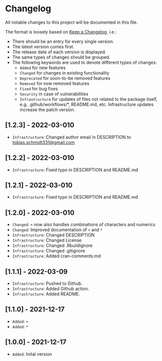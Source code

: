 # Changelog

All notable changes to this project will be documented in this file.

The format is loosely based on [Keep a Changelog](https://keepachangelog.com/en/1.0.0/), i.e.:

- There should be an entry for every single version.
- The latest version comes first.
- The release date of each version is displayed.
- The same types of changes should be grouped.
- The following keywords are used to denote different types of changes:
  - `Added` for new features
  - `Changed` for changes in existing functionality
  - `Deprecated` for soon-to-be removed features
  - `Removed` for now removed features
  - `Fixed` for bug fixes
  - `Security` in case of vulnerabilities
  - `Infrastructure` for updates of files not related to the package itself,
    e.g. .github/workflows/*, README.md, etc. Infrastructure updates increase
    the patch version.

## [1.2.3] - 2022-03-010

- `Infrastructure`: Changed author email in DESCRIPTION to tobias.schmidt331@gmail.com

## [1.2.2] - 2022-03-010

- `Infrastructure`: Fixed typo in DESCRIPTION and README.md

## [1.2.1] - 2022-03-010

- `Infrastructure`: Fixed typo in DESCRIPTION and README.md

## [1.2.0] - 2022-03-010

- `Changed`: `+` now also handles combinations of characters and numerics
- `Changed`: Improved documentation of `+` and `*`
- `Infrastructure`: Changed DESCRIPTION
- `Infrastructure`: Changed License
- `Infrastructure`: Changed .Rbuildignore
- `Infrastructure`: Changed .gitignore
- `Infrastructure`: Added cran-comments.md

## [1.1.1] - 2022-03-09

- `Infrastructure`: Pushed to Github.
- `Infrastructure`: Added Github action.
- `Infrastructure`: Added README.

## [1.1.0] - 2021-12-17

- `Added`: `+`
- `Added`: `*`

## [1.0.0] - 2021-12-17

- `Added`: Inital version
